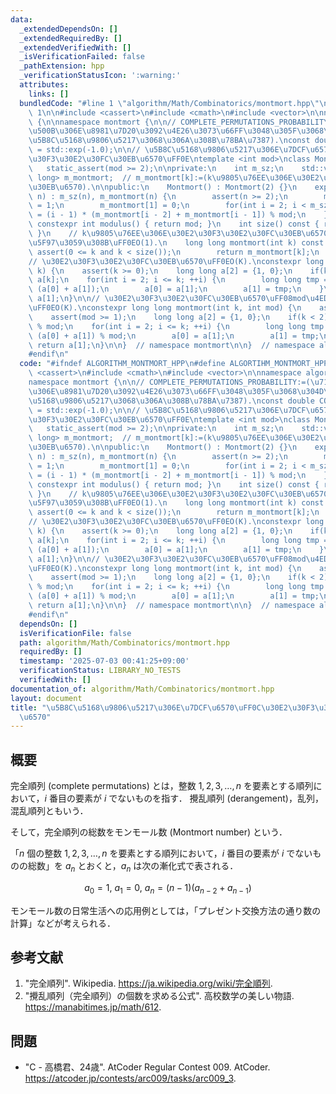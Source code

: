 ```yaml
---
data:
  _extendedDependsOn: []
  _extendedRequiredBy: []
  _extendedVerifiedWith: []
  _isVerificationFailed: false
  _pathExtension: hpp
  _verificationStatusIcon: ':warning:'
  attributes:
    links: []
  bundledCode: "#line 1 \"algorithm/Math/Combinatorics/montmort.hpp\"\n\n#define ALGORTIHM_MONTMORT_HPP\
    \ 1\n\n#include <cassert>\n#include <cmath>\n#include <vector>\n\nnamespace algorithm\
    \ {\n\nnamespace montmort {\n\n// COMPLETE_PERMUTATIONS_PROBABILITY:=(\u7121\u9650\
    \u500B\u306E\u8981\u7D20\u3092\u4E26\u3073\u66FF\u3048\u305F\u3068\u304D\u306B\
    \u5B8C\u5168\u9806\u5217\u3068\u306A\u308B\u78BA\u7387).\nconst double COMPLETE_PERMUTATIONS_PROBABILITY\
    \ = std::exp(-1.0);\n\n// \u5B8C\u5168\u9806\u5217\u306E\u7DCF\u6570\uFF0C\u30E2\
    \u30F3\u30E2\u30FC\u30EB\u6570\uFF0E\ntemplate <int mod>\nclass Montmort {\n \
    \   static_assert(mod >= 2);\n\nprivate:\n    int m_sz;\n    std::vector<long\
    \ long> m_montmort;  // m_montmort[k]:=(k\u9805\u76EE\u306E\u30E2\u30F3\u30E2\u30FC\
    \u30EB\u6570).\n\npublic:\n    Montmort() : Montmort(2) {}\n    explicit Montmort(int\
    \ n) : m_sz(n), m_montmort(n) {\n        assert(n >= 2);\n        m_montmort[0]\
    \ = 1;\n        m_montmort[1] = 0;\n        for(int i = 2; i < m_sz; ++i) m_montmort[i]\
    \ = (i - 1) * (m_montmort[i - 2] + m_montmort[i - 1]) % mod;\n    }\n\n    static\
    \ constexpr int modulus() { return mod; }\n    int size() const { return m_sz;\
    \ }\n    // k\u9805\u76EE\u306E\u30E2\u30F3\u30E2\u30FC\u30EB\u6570\u3092\u53D6\
    \u5F97\u3059\u308B\uFF0EO(1).\n    long long montmort(int k) const {\n       \
    \ assert(0 <= k and k < size());\n        return m_montmort[k];\n    }\n};\n\n\
    // \u30E2\u30F3\u30E2\u30FC\u30EB\u6570\uFF0EO(K).\nconstexpr long long montmort(int\
    \ k) {\n    assert(k >= 0);\n    long long a[2] = {1, 0};\n    if(k < 2) return\
    \ a[k];\n    for(int i = 2; i <= k; ++i) {\n        long long tmp = (i - 1) *\
    \ (a[0] + a[1]);\n        a[0] = a[1];\n        a[1] = tmp;\n    }\n    return\
    \ a[1];\n}\n\n// \u30E2\u30F3\u30E2\u30FC\u30EB\u6570\uFF08mod\u4ED8\u304D\uFF09\
    \uFF0EO(K).\nconstexpr long long montmort(int k, int mod) {\n    assert(k >= 0);\n\
    \    assert(mod >= 1);\n    long long a[2] = {1, 0};\n    if(k < 2) return a[k]\
    \ % mod;\n    for(int i = 2; i <= k; ++i) {\n        long long tmp = (i - 1) *\
    \ (a[0] + a[1]) % mod;\n        a[0] = a[1];\n        a[1] = tmp;\n    }\n   \
    \ return a[1];\n}\n\n}  // namespace montmort\n\n}  // namespace algorithm\n\n\
    #endif\n"
  code: "#ifndef ALGORITHM_MONTMORT_HPP\n#define ALGORTIHM_MONTMORT_HPP 1\n\n#include\
    \ <cassert>\n#include <cmath>\n#include <vector>\n\nnamespace algorithm {\n\n\
    namespace montmort {\n\n// COMPLETE_PERMUTATIONS_PROBABILITY:=(\u7121\u9650\u500B\
    \u306E\u8981\u7D20\u3092\u4E26\u3073\u66FF\u3048\u305F\u3068\u304D\u306B\u5B8C\
    \u5168\u9806\u5217\u3068\u306A\u308B\u78BA\u7387).\nconst double COMPLETE_PERMUTATIONS_PROBABILITY\
    \ = std::exp(-1.0);\n\n// \u5B8C\u5168\u9806\u5217\u306E\u7DCF\u6570\uFF0C\u30E2\
    \u30F3\u30E2\u30FC\u30EB\u6570\uFF0E\ntemplate <int mod>\nclass Montmort {\n \
    \   static_assert(mod >= 2);\n\nprivate:\n    int m_sz;\n    std::vector<long\
    \ long> m_montmort;  // m_montmort[k]:=(k\u9805\u76EE\u306E\u30E2\u30F3\u30E2\u30FC\
    \u30EB\u6570).\n\npublic:\n    Montmort() : Montmort(2) {}\n    explicit Montmort(int\
    \ n) : m_sz(n), m_montmort(n) {\n        assert(n >= 2);\n        m_montmort[0]\
    \ = 1;\n        m_montmort[1] = 0;\n        for(int i = 2; i < m_sz; ++i) m_montmort[i]\
    \ = (i - 1) * (m_montmort[i - 2] + m_montmort[i - 1]) % mod;\n    }\n\n    static\
    \ constexpr int modulus() { return mod; }\n    int size() const { return m_sz;\
    \ }\n    // k\u9805\u76EE\u306E\u30E2\u30F3\u30E2\u30FC\u30EB\u6570\u3092\u53D6\
    \u5F97\u3059\u308B\uFF0EO(1).\n    long long montmort(int k) const {\n       \
    \ assert(0 <= k and k < size());\n        return m_montmort[k];\n    }\n};\n\n\
    // \u30E2\u30F3\u30E2\u30FC\u30EB\u6570\uFF0EO(K).\nconstexpr long long montmort(int\
    \ k) {\n    assert(k >= 0);\n    long long a[2] = {1, 0};\n    if(k < 2) return\
    \ a[k];\n    for(int i = 2; i <= k; ++i) {\n        long long tmp = (i - 1) *\
    \ (a[0] + a[1]);\n        a[0] = a[1];\n        a[1] = tmp;\n    }\n    return\
    \ a[1];\n}\n\n// \u30E2\u30F3\u30E2\u30FC\u30EB\u6570\uFF08mod\u4ED8\u304D\uFF09\
    \uFF0EO(K).\nconstexpr long long montmort(int k, int mod) {\n    assert(k >= 0);\n\
    \    assert(mod >= 1);\n    long long a[2] = {1, 0};\n    if(k < 2) return a[k]\
    \ % mod;\n    for(int i = 2; i <= k; ++i) {\n        long long tmp = (i - 1) *\
    \ (a[0] + a[1]) % mod;\n        a[0] = a[1];\n        a[1] = tmp;\n    }\n   \
    \ return a[1];\n}\n\n}  // namespace montmort\n\n}  // namespace algorithm\n\n\
    #endif\n"
  dependsOn: []
  isVerificationFile: false
  path: algorithm/Math/Combinatorics/montmort.hpp
  requiredBy: []
  timestamp: '2025-07-03 00:41:25+09:00'
  verificationStatus: LIBRARY_NO_TESTS
  verifiedWith: []
documentation_of: algorithm/Math/Combinatorics/montmort.hpp
layout: document
title: "\u5B8C\u5168\u9806\u5217\u306E\u7DCF\u6570\uFF0C\u30E2\u30F3\u30E2\u30FC\u30EB\
  \u6570"
---
```



## 概要

完全順列 (complete permutations) とは，整数 $1,2,3, \ldots, n$ を要素とする順列において，$i$ 番目の要素が $i$ でないものを指す．
攪乱順列 (derangement)，乱列，混乱順列ともいう．

そして，完全順列の総数をモンモール数 (Montmort number) という．

「$n$ 個の整数 $1,2,3, \ldots, n$ を要素とする順列において，$i$ 番目の要素が $i$ でないものの総数」を $a_n$ とおくと，$a_n$ は次の漸化式で表される．

$$
a_0 = 1, \
a_1 = 0, \
a_n = (n-1)(a_{n-2} + a_{n-1})
$$

モンモール数の日常生活への応用例としては，「プレゼント交換方法の通り数の計算」などが考えられる．


## 参考文献

1. "完全順列". Wikipedia. <https://ja.wikipedia.org/wiki/完全順列>.
1. "攪乱順列（完全順列）の個数を求める公式". 高校数学の美しい物語. <https://manabitimes.jp/math/612>.


## 問題

- "C - 高橋君、24歳". AtCoder Regular Contest 009. AtCoder. <https://atcoder.jp/contests/arc009/tasks/arc009_3>.
